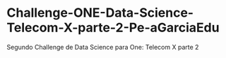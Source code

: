 # Challenge-ONE-Data-Science-Telecom-X-parte-2-Pe-aGarciaEdu
Segundo Challenge de Data Science para One: Telecom X parte 2
